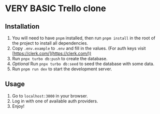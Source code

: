 # VERY BASIC Trello clone

## Installation

1. You will need to have `pnpm` installed, then run `pnpm install` in the root of the project to install all dependencies.
2. Copy `.env.example` to `.env` and fill in the values. (For auth keys visit [https://clerk.com/](https://clerk.com/))
3. Run `pnpx turbo db:push` to create the database.
4. _Optional_ Run `pnpx turbo db:seed` to seed the database with some data.
5. Run `pnpm run dev` to start the development server.

## Usage

1. Go to `localhost:3000` in your browser.
2. Log in with one of available auth providers.
3. Enjoy!
